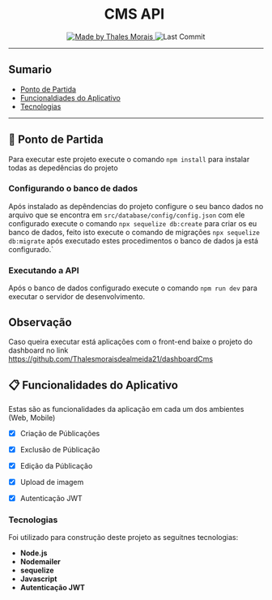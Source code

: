 <h1 align="center">
    CMS API
    <img alt="" src="./web/src/assets/logo.svg">
      
</h1>






<p align="center"
  Este é uma api para gerenciamento de públicações em blog, permitindo slavar públicações editar e excluir
</p>




<p align="center">
  <a href="https://github.com/Thalesmoraisdealmeida21">
    <img alt="Made by Thales Morais" src="https://img.shields.io/badge/Feito%20por-Thales%20Morais-brightgreen">
  </a>

  <img alt="Last Commit" src="https://img.shields.io/github/last-commit/Thalesmoraisdealmeida21/cms_api">


</p>




---

## Sumario

<ul>
  <li><a href="#-ponto-de-partida">Ponto de Partida</a></li>
  <li><a href="#-funcionalidades-do-aplicativo">Funcionaldiades do Aplicativo</a></li>
  <li><a href="#-funcionalidades-do-aplicativo">Tecnologias</a></li>

</ul>

---



## 🚀 Ponto de Partida
Para executar este projeto execute o comando `npm install` para instalar todas as depedências do projeto

### Configurando o banco de dados
Após instalado as depêndencias do projeto configure o seu banco dados no arquivo que se encontra em `src/database/config/config.json`
com ele configurado execute o comando `npx sequelize db:create` para criar os eu banco de dados, feito isto execute o comando de migrações 
`npx sequelize db:migrate` após executado estes procedimentos o banco de dados ja está configurado.`

### Executando a API
Após o banco de dados configurado execute o comando `npm run dev` para executar o servidor de desenvolvimento.


## Observação
Caso queira executar está aplicações com o front-end baixe o projeto do dashboard no link <a href="https://github.com/Thalesmoraisdealmeida21/dashboardCms">https://github.com/Thalesmoraisdealmeida21/dashboardCms</a>




## 📋 Funcionalidades do Aplicativo
Estas são as funcionalidades da aplicação em cada um dos ambientes (Web, Mobile)

 - [x] Criação de Públicações
 - [x] Exclusão de Públicação
 - [x] Edição da Públicação
 - [x] Upload de imagem
 - [x] Autenticação JWT
 





### Tecnologias
Foi utilizado para construção deste projeto as seguitnes tecnologias:
- **Node.js**
- **Nodemailer**
- **sequelize**
- **Javascript**
- **Autenticação JWT**






